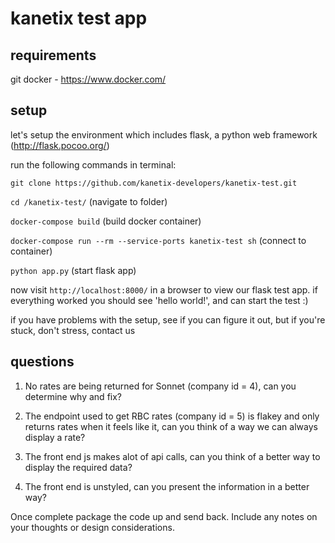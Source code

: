 # kanetix test app


## requirements

git
docker - https://www.docker.com/

## setup

let's setup the environment which includes flask, a python web framework (http://flask.pocoo.org/)

run the following commands in terminal:

`git clone https://github.com/kanetix-developers/kanetix-test.git`

`cd /kanetix-test/` (navigate to folder)

`docker-compose build` (build docker container)

`docker-compose run --rm --service-ports kanetix-test sh`	(connect to container)

`python app.py` (start flask app)

now visit `http://localhost:8000/` in a browser to view our flask test app.
if everything worked you should see 'hello world!', and can start the test :)

if you have problems with the setup, see if you can figure it out, but if you're stuck, don't stress, contact us

## questions

1. No rates are being returned for Sonnet (company id = 4), can you determine why and fix?

2. The endpoint used to get RBC rates (company id = 5) is flakey and only returns rates when it feels like it, can you think of a way we can always display a rate?

3. The front end js makes alot of api calls, can you think of a better way to display the required data?

4. The front end is unstyled, can you present the information in a better way?

Once complete package the code up and send back. Include any notes on your thoughts or design considerations.
